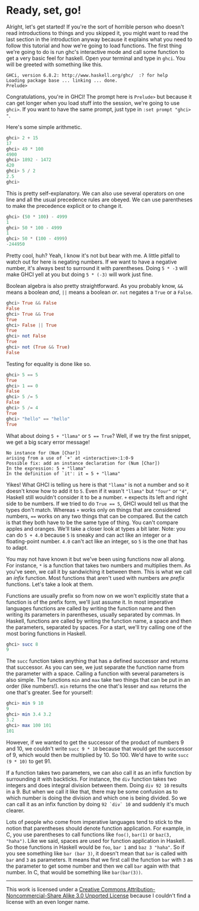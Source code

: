 # Ready, set, go!

Alright, let's get started! If you're the sort of horrible person who doesn't
read introductions to things and you skipped it, you might want to read the last
section in the introduction anyway because it explains what you need to follow
this tutorial and how we're going to load functions. The first thing we're going
to do is run ghc's interactive mode and call some function to get a very basic
feel for haskell. Open your terminal and type in `ghci`. You will be greeted
with something like this. 

```
GHCi, version 6.8.2: http://www.haskell.org/ghc/  :? for help  
Loading package base ... linking ... done.  
Prelude>  
```

Congratulations, you're in GHCI! The prompt here is `Prelude>` but because it
can get longer when you load stuff into the session, we're going to use `ghci>`.
If you want to have the same prompt, just type in `:set prompt "ghci> "`.

Here's some simple arithmetic. 

```haskell
ghci> 2 + 15  
17  
ghci> 49 * 100  
4900  
ghci> 1892 - 1472  
420  
ghci> 5 / 2  
2.5  
ghci>  
```

This is pretty self-explanatory. We can also use several operators on one line
and all the usual precedence rules are obeyed. We can use parentheses to make
the precedence explicit or to change it.

```haskell
ghci> (50 * 100) - 4999  
1  
ghci> 50 * 100 - 4999  
1  
ghci> 50 * (100 - 4999)  
-244950  
```

Pretty cool, huh? Yeah, I know it's not but bear with me. A little pitfall to
watch out for here is negating numbers. If we want to have a negative number,
it's always best to surround it with parentheses. Doing `5 * -3` will make GHCI
yell at you but doing `5 * (-3)` will work just fine. 

Boolean algebra is also pretty straightforward. As you probably know, `&&` means
a boolean _and_, `||` means a boolean _or_. `not` negates a `True` or a `False`.


```haskell
ghci> True && False  
False  
ghci> True && True  
True  
ghci> False || True  
True   
ghci> not False  
True  
ghci> not (True && True)  
False
```

Testing for equality is done like so. 

 ```haskell
ghci> 5 == 5  
True  
ghci> 1 == 0  
False  
ghci> 5 /= 5  
False  
ghci> 5 /= 4  
True  
ghci> "hello" == "hello"  
True   
```

What about doing `5 + "llama"` or `5 == True`? Well, if we try the first
snippet, we get a big scary error message!

```
No instance for (Num [Char])  
arising from a use of `+' at <interactive>:1:0-9  
Possible fix: add an instance declaration for (Num [Char])  
In the expression: 5 + "llama"  
In the definition of `it': it = 5 + "llama"   
```

Yikes! What GHCI is telling us here is that `"llama"` is not a number and so it
doesn't know how to add it to `5`. Even if it wasn't `"llama"` but `"four"` or
`"4"`, Haskell still wouldn't consider it to be a number. `+` expects its left
and right side to be numbers. If we tried to do `True == 5`, GHCI would tell us
that the types don't match. Whereas `+` works only on things that are considered
numbers, `==` works on any two things that can be compared. But the catch is
that they both have to be the same type of thing. You can't compare apples and
oranges. We'll take a closer look at types a bit later. Note: you can do `5 +
4.0` because `5` is sneaky and can act like an integer or a floating-point
number. `4.0` can't act like an integer, so `5` is the one that has to adapt. 

You may not have known it but we've been using functions now all along. For
instance, `*` is a function that takes two numbers and multiplies them. As
you've seen, we call it by sandwiching it between them. This is what we call an
_infix_ function. Most functions that aren't used with numbers are _prefix_
functions. Let's take a look at them. 

Functions are usually prefix so from now on we won't explicitly state that a
function is of the prefix form, we'll just assume it. In most imperative
languages functions are called by writing the function name and then writing its
parameters in parentheses, usually separated by commas. In Haskell, functions
are called by writing the function name, a space and then the parameters,
separated by spaces. For a start, we'll try calling one of the most boring
functions in Haskell. 

```haskell
ghci> succ 8  
9   
```

The `succ` function takes anything that has a defined successor and returns that
successor. As you can see, we just separate the function name from the parameter
with a space. Calling a function with several parameters is also simple. The
functions `min` and `max` take two things that can be put in an order (like
numbers!). `min` returns the one that's lesser and `max` returns the one that's
greater. See for yourself: 

```haskell
ghci> min 9 10  
9  
ghci> min 3.4 3.2  
3.2  
ghci> max 100 101  
101   
```

However, if we wanted to get the successor of the product of numbers 9 and 10,
we couldn't write `succ 9 * 10` because that would get the successor of 9, which
would then be multiplied by 10. So 100. We'd have to write `succ (9 * 10)` to
get 91. 

If a function takes two parameters, we can also call it as an infix function by
surrounding it with backticks. For instance, the `div` function takes two
integers and does integral division between them. Doing `div 92 10` results in 
a 9. But when we call it like that, there may be some confusion as to which number
is doing the division and which one is being divided. So we can call it as an
infix function by doing ``92 `div` 10`` and suddenly it's much clearer. 

Lots of people who come from imperative languages tend to stick to the notion
that parentheses should denote function application. For example, in C, you use
parentheses to call functions like `foo()`, `bar(1)` or `baz(3, "haha")`. Like
we said, spaces are used for function application in Haskell. So those functions
in Haskell would be `foo`, `bar 1` and `baz 3 "haha"`. So if you see something
like `bar (bar 3)`, it doesn't mean that `bar` is called with `bar` and `3` as
parameters. It means that we first call the function `bar` with `3` as the
parameter to get some number and then we call `bar` again with that number. In
C, that would be something like `bar(bar(3))`.


---
This work is licensed under a [Creative Commons Attribution-Noncommercial-Share
Alike 3.0 Unported License](https://creativecommons.org/licenses/by-nc-sa/3.0/)
because I couldn't find a license with an even longer name. 